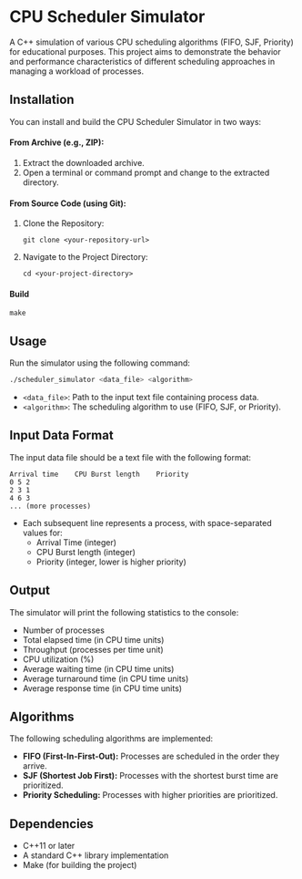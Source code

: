 # CPU Scheduler Simulator

A C++ simulation of various CPU scheduling algorithms (FIFO, SJF, Priority) for educational purposes. This project aims to demonstrate the behavior and performance characteristics of different scheduling approaches in managing a workload of processes.

## Installation

You can install and build the CPU Scheduler Simulator in two ways:

#### From Archive (e.g., ZIP):
1. Extract the downloaded archive.
2. Open a terminal or command prompt and change to the extracted directory.


#### From Source Code (using Git):
1. Clone the Repository:
   ```
   git clone <your-repository-url>
   ```
2. Navigate to the Project Directory:
   ```
   cd <your-project-directory>
   ```

#### Build
```
make
```

## Usage

Run the simulator using the following command:
```Bash
./scheduler_simulator <data_file> <algorithm>
```
- `<data_file>`: Path to the input text file containing process data.
- `<algorithm>`: The scheduling algorithm to use (FIFO, SJF, or Priority).

## Input Data Format

The input data file should be a text file with the following format:

```
Arrival time	CPU Burst length	Priority
0 5 2
2 3 1
4 6 3
... (more processes)
```
- Each subsequent line represents a process, with space-separated values for:
    - Arrival Time (integer)
    - CPU Burst length (integer)
    - Priority (integer, lower is higher priority)

## Output

The simulator will print the following statistics to the console:

- Number of processes
- Total elapsed time (in CPU time units)
- Throughput (processes per time unit)
- CPU utilization (%)
- Average waiting time (in CPU time units)
- Average turnaround time (in CPU time units)
- Average response time (in CPU time units)

## Algorithms

The following scheduling algorithms are implemented:

- **FIFO (First-In-First-Out):** Processes are scheduled in the order they arrive.
- **SJF (Shortest Job First):** Processes with the shortest burst time are prioritized.
- **Priority Scheduling:** Processes with higher priorities are prioritized.

## Dependencies

- C++11 or later
- A standard C++ library implementation
- Make (for building the project)


